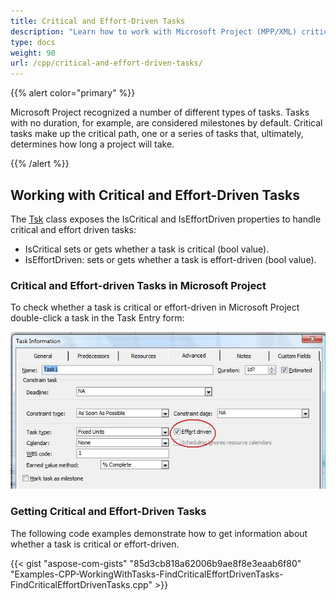 ```yaml
---
title: Critical and Effort-Driven Tasks
description: "Learn how to work with Microsoft Project (MPP/XML) critical and effort-driven tasks using Aspose.Tasks for C++."
type: docs
weight: 90
url: /cpp/critical-and-effort-driven-tasks/
---
```


{{% alert color="primary" %}}

Microsoft Project recognized a number of different types of tasks. Tasks with no duration, for example, are considered milestones by default. Critical tasks make up the critical path, one or a series of tasks that, ultimately, determines how long a project will take.

{{% /alert %}}

## **Working with Critical and Effort-Driven Tasks**
The [Tsk](https://reference.aspose.com/tasks/net/aspose.tasks/tsk) class exposes the IsCritical and IsEffortDriven properties to handle critical and effort driven tasks:

- IsCritical sets or gets whether a task is critical (bool value).
- IsEffortDriven: sets or gets whether a task is effort-driven (bool value).

### **Critical and Effort-driven Tasks in Microsoft Project**
To check whether a task is critical or effort-driven in Microsoft Project double-click a task in the Task Entry form:

![check is task effort driven in Microsoft Project](handling-critical-and-effort-driven-tasks_1.png)

### **Getting Critical and Effort-Driven Tasks**
The following code examples demonstrate how to get information about whether a task is critical or effort-driven.

{{< gist "aspose-com-gists" "85d3cb818a62006b9ae8f8e3eaab6f80" "Examples-CPP-WorkingWithTasks-FindCriticalEffortDrivenTasks-FindCriticalEffortDrivenTasks.cpp" >}}
